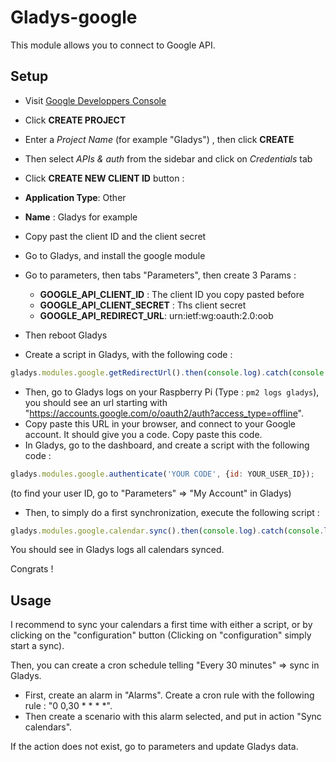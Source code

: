 Gladys-google
=======================

This module allows you to connect to Google API.


## Setup

- Visit [Google Developpers Console](https://console.developers.google.com/project)
- Click **CREATE PROJECT**
- Enter a *Project Name* (for example "Gladys") , then click **CREATE**
- Then select *APIs & auth* from the sidebar and click on *Credentials* tab
- Click **CREATE NEW CLIENT ID** button :
 - **Application Type**: Other
 - **Name** : Gladys for example
- Copy past the client ID and the client secret

- Go to Gladys, and install the google module
- Go to parameters, then tabs "Parameters", then create 3 Params :
  - **GOOGLE_API_CLIENT_ID** : The client ID you copy pasted before
  - **GOOGLE_API_CLIENT_SECRET** : Ths client secret
  - **GOOGLE_API_REDIRECT_URL**: urn:ietf:wg:oauth:2.0:oob
- Then reboot Gladys

- Create a script in Gladys, with the following code :

```javascript
gladys.modules.google.getRedirectUrl().then(console.log).catch(console.log);
```

- Then, go to Gladys logs on your Raspberry Pi (Type : `pm2 logs gladys`), you should see an 
url starting with "https://accounts.google.com/o/oauth2/auth?access_type=offline". 
- Copy paste this URL in your browser, and connect to your Google account. It should give you a code. Copy paste this code.
- In Gladys, go to the dashboard, and create a script with the following code :

```javascript
gladys.modules.google.authenticate('YOUR CODE', {id: YOUR_USER_ID});
```

(to find your user ID, go to "Parameters" => "My Account" in Gladys)

- Then, to simply do a first synchronization, execute the following script :

```javascript
gladys.modules.google.calendar.sync().then(console.log).catch(console.log);
```

You should see in Gladys logs all calendars synced.

Congrats !

## Usage

I recommend to sync your calendars a first time with either a script, or by clicking on the "configuration" button
(Clicking on "configuration" simply start a sync).

Then, you can create a cron schedule telling "Every 30 minutes" => sync in Gladys.

- First, create an alarm in "Alarms". Create a cron rule with the following rule : "0 0,30 * * * *".
- Then create a scenario with this alarm selected, and put in action "Sync calendars".

If the action does not exist, go to parameters and update Gladys data.
